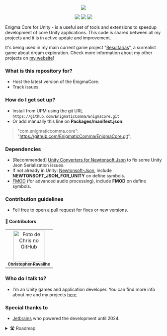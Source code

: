 <p align="center">
  <img src="https://chrisdbhr.github.io/images/thumbs/EnigmaCore.png" />
</p>

<p align="center">
  <img src="https://img.shields.io/github/package-json/v/EnigmaticComma/EnigmaCore" />
  <img src="https://img.shields.io/github/package-json/unity/EnigmaticComma/EnigmaCore" />
  <img src="https://img.shields.io/github/languages/code-size/EnigmaticComma/EnigmaCore" />
</p>

Enigma Core for Unity - is a useful set of tools and extensions to speedup development of core Unity applications. This code is shared between all my projects and it is in active update and improvement.

It's being used in my main current game project "[Resultarias](https://chrisjogos.com/resultarias)", a surrealist game about dream exploration.
Check more information about my other projects on [my website](https://chrisjogos.com)!

### What is this repository for? ###

* Host the latest version of the EnigmaCore.
* Track issues.

### How do I get set up? ###

* Install from UPM using the git URL ``https://github.com/EnigmaticComma/EnigmaCore.git``
* Or add manually this line on **Packages/manifest.json**:
>    "com.enigmaticcomma.core": "https://github.com/EnigmaticComma/EnigmaCore.git",

### Dependencies

* [Recommended] [Unity Converters for Newtonsoft.Json](https://github.com/jilleJr/Newtonsoft.Json-for-Unity.Converters) to fix some Unity Json Serialization issues. 
* If not already in Unity: [Newtonsoft-Json](https://docs.unity3d.com/Packages/com.unity.nuget.newtonsoft-json@3.0/manual/index.html), include **NEWTONSOFT_JSON_FOR_UNITY** on define symbols.
* [FMOD](https://www.fmod.com) (for advanced audio processing), include **FMOD** on define symbols.

### Contribution guidelines ###

* Fell free to open a pull request for fixes or new versions.

#### 🤝 Contributors

<table>
  <tr>
    <td align="center">
      <a href="https://github.com/chrisdbhr" title="Chris">
        <img src="https://avatars.githubusercontent.com/u/19819051?v=4" width="100px;" alt="Foto de Chris no GitHub"/><br>
        <sub>
          <b>Christopher Ravailhe</b>
        </sub>
      </a>
    </td>
  </tr>
</table>

### Who do I talk to? ###

* I'm an Unity games and application developer. You can find more info about me and my projects [here](https://chrisjogos.com).

### Special thanks to ###

* [Jetbrains](https://www.jetbrains.com/?from=ChrisDevelopmentKit) who powered the development until 2024.


<details>

<summary>🛣 Roadmap</summary>

* Compatibility with Unity Headless Server Mode
* Improved compatilibity with [Photon](https://www.photonengine.com/)

</details>
